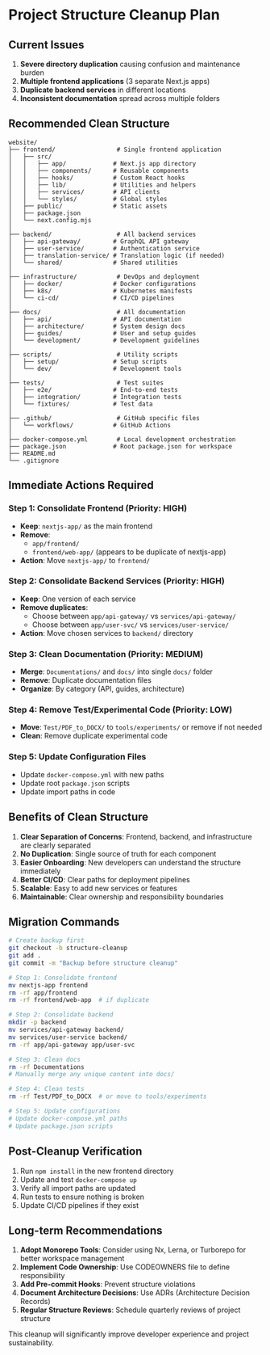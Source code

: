# Project Structure Cleanup Plan

## Current Issues
1. **Severe directory duplication** causing confusion and maintenance burden
2. **Multiple frontend applications** (3 separate Next.js apps)
3. **Duplicate backend services** in different locations
4. **Inconsistent documentation** spread across multiple folders

## Recommended Clean Structure

```
website/
├── frontend/                 # Single frontend application
│   ├── src/
│   │   ├── app/             # Next.js app directory
│   │   ├── components/      # Reusable components
│   │   ├── hooks/           # Custom React hooks
│   │   ├── lib/             # Utilities and helpers
│   │   ├── services/        # API clients
│   │   └── styles/          # Global styles
│   ├── public/              # Static assets
│   ├── package.json
│   └── next.config.mjs
│
├── backend/                  # All backend services
│   ├── api-gateway/         # GraphQL API gateway
│   ├── user-service/        # Authentication service
│   ├── translation-service/ # Translation logic (if needed)
│   └── shared/              # Shared utilities
│
├── infrastructure/           # DevOps and deployment
│   ├── docker/              # Docker configurations
│   ├── k8s/                 # Kubernetes manifests
│   └── ci-cd/               # CI/CD pipelines
│
├── docs/                     # All documentation
│   ├── api/                 # API documentation
│   ├── architecture/        # System design docs
│   ├── guides/              # User and setup guides
│   └── development/         # Development guidelines
│
├── scripts/                  # Utility scripts
│   ├── setup/               # Setup scripts
│   └── dev/                 # Development tools
│
├── tests/                    # Test suites
│   ├── e2e/                 # End-to-end tests
│   ├── integration/         # Integration tests
│   └── fixtures/            # Test data
│
├── .github/                  # GitHub specific files
│   └── workflows/           # GitHub Actions
│
├── docker-compose.yml        # Local development orchestration
├── package.json             # Root package.json for workspace
├── README.md
└── .gitignore
```

## Immediate Actions Required

### Step 1: Consolidate Frontend (Priority: HIGH)
- **Keep**: `nextjs-app/` as the main frontend
- **Remove**: 
  - `app/frontend/`
  - `frontend/web-app/` (appears to be duplicate of nextjs-app)
- **Action**: Move `nextjs-app/` to `frontend/`

### Step 2: Consolidate Backend Services (Priority: HIGH)
- **Keep**: One version of each service
- **Remove duplicates**:
  - Choose between `app/api-gateway/` vs `services/api-gateway/`
  - Choose between `app/user-svc/` vs `services/user-service/`
- **Action**: Move chosen services to `backend/` directory

### Step 3: Clean Documentation (Priority: MEDIUM)
- **Merge**: `Documentations/` and `docs/` into single `docs/` folder
- **Remove**: Duplicate documentation files
- **Organize**: By category (API, guides, architecture)

### Step 4: Remove Test/Experimental Code (Priority: LOW)
- **Move**: `Test/PDF_to_DOCX/` to `tools/experiments/` or remove if not needed
- **Clean**: Remove duplicate experimental code

### Step 5: Update Configuration Files
- Update `docker-compose.yml` with new paths
- Update root `package.json` scripts
- Update import paths in code

## Benefits of Clean Structure

1. **Clear Separation of Concerns**: Frontend, backend, and infrastructure are clearly separated
2. **No Duplication**: Single source of truth for each component
3. **Easier Onboarding**: New developers can understand the structure immediately
4. **Better CI/CD**: Clear paths for deployment pipelines
5. **Scalable**: Easy to add new services or features
6. **Maintainable**: Clear ownership and responsibility boundaries

## Migration Commands

```bash
# Create backup first
git checkout -b structure-cleanup
git add .
git commit -m "Backup before structure cleanup"

# Step 1: Consolidate frontend
mv nextjs-app frontend
rm -rf app/frontend
rm -rf frontend/web-app  # if duplicate

# Step 2: Consolidate backend
mkdir -p backend
mv services/api-gateway backend/
mv services/user-service backend/
rm -rf app/api-gateway app/user-svc

# Step 3: Clean docs
rm -rf Documentations
# Manually merge any unique content into docs/

# Step 4: Clean tests
rm -rf Test/PDF_to_DOCX  # or move to tools/experiments

# Step 5: Update configurations
# Update docker-compose.yml paths
# Update package.json scripts
```

## Post-Cleanup Verification

1. Run `npm install` in the new frontend directory
2. Update and test `docker-compose up`
3. Verify all import paths are updated
4. Run tests to ensure nothing is broken
5. Update CI/CD pipelines if they exist

## Long-term Recommendations

1. **Adopt Monorepo Tools**: Consider using Nx, Lerna, or Turborepo for better workspace management
2. **Implement Code Ownership**: Use CODEOWNERS file to define responsibility
3. **Add Pre-commit Hooks**: Prevent structure violations
4. **Document Architecture Decisions**: Use ADRs (Architecture Decision Records)
5. **Regular Structure Reviews**: Schedule quarterly reviews of project structure

This cleanup will significantly improve developer experience and project sustainability.